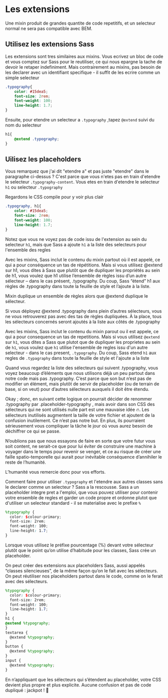 # Les extensions

Une mixin produit de grandes quantite de code repetitifs, et un selecteur normal ne sera pas compatible avec BEM.

## Utilisez les extensions Sass

Les extensions sont tres similaires aux mixins. Vous ecrivez un bloc de code et vous comptez sur Sass pour le reutiliser, ce qui nous epargne la tache de devoir le retaper indefiniment. Mais contrairement au mixins, pas besoin de les declarer avec un identifiant specifique - il suffit de les ecrire comme un simple selecteur

```scss
.typography{
    color: #15dea5;
    font-size: 2rem;
    font-weight: 100;
    line-height: 1.7;
}
```

Ensuite, pour etendre un selecteur a `.typography` ,tapez `@extend` suivi du nom du selecteur

```scss
h1{
    @extend .typography;
}
```

## Uilisez les placeholders

Vous remarquez que j'ai dit "etendre a" et pas juste "etendre" dans le paragraphe ci-dessus ? C'est parce que vous n'etes pas en train d'etendre le selecteur `.typography-content`. Vous etes en train d'etendre le selecteur `h1` ou selecteur `.typography`

Regardons le CSS compile pour y voir plus clair

```scss
.typography, h1{
    color: #15dea5;
    font-size: 2rem;
    font-weight: 100;
    line-height: 1.7;
}
```

Notez que vous ne voyez pas de code issu de l'extension au sein du selecteur `h1`, mais que Sass a ajoute `h1` a la liste des selecteurs  pour l'ensemble des regles

Avec les mixins, Sass inclut le contenu du mixin partout où il est appelé, ce qui a pour conséquence un tas de répétitions. Mais si vous utilisez @extend sur h1, vous dites à Sass que plutôt que de dupliquer les propriétés au sein de h1, vous voulez que h1 utilise l’ensemble de règles issu d’un autre sélecteur – dans le cas présent,  .typography. Du coup, Sass “étend” h1 aux règles de  .typography dans toute la feuille de style et l’ajoute à la liste.

Mixin duplique un ensemble de règles alors que @extend duplique le sélecteur.

Si vous déployez @extend .typography dans plein d’autres sélecteurs, vous ne vous retrouverez pas avec des tas de règles dupliquées. À la place, tous les sélecteurs concernés seront ajoutés à la liste aux côtés de  .typography 

Avec les mixins, Sass inclut le contenu du mixin parout ou il est appele, ce qui a pour consequence un tas de repetitions. Mais si vous utilisez `@extend` sur `h1`, vous dites a Sass que plutot que de dupliquer les proprietes au sein de `h1`, vous voulez que `h1` utilise l'ensemble de regles issu d'un autre selecteur - dans le cas present, `.typography`. Du coup, Sass etend `h1` aux regles de `.typagraphy` dans toute la feuille de style et l'ajoute a la liste

Quand vous regardez la liste des sélecteurs qui suivent  .typography, vous voyez beaucoup d’éléments que nous utilisons déjà un peu partout dans notre code mais pas  .typography. C’est parce que son but n’est pas de modifier un élément, mais plutôt de servir de placeholder (ou de terrain de base, si on veut) pour d’autres sélecteurs auxquels il doit être étendu.

Okay ; donc, en suivant cette logique on pourrait décider de renommer .typography par  .placeholder-typography  , mais avoir dans son CSS des sélecteurs qui ne sont utilisés nulle part est une mauvaise idée 🔥. Les sélecteurs inutilisés augmentent la taille de votre fichier et ajoutent de la confusion inutilement. Ce n’est pas notre but. En plus, ils pourraient sérieusement vous compliquer la tâche le jour où vous aurez besoin de déchiffrer ce qui se passe.

N’oublions pas que nous essayons de faire en sorte que votre futur vous soit content, ne serait-ce que pour lui éviter de construire une machine à voyager dans le temps pour revenir se venger, et ce au risque de créer une faille spatio-temporelle qui aurait pour inévitable conséquence d’annihiler le reste de l’humanité.

L’humanité vous remercie donc pour vos efforts.

Comment faire pour utiliser `.typography` et l'etendre aux autres classes sans le declarer comme un selecteur ? Sass a la rescousse. Sass a un placeholder integre pret a l'emploi, que vous pouvez utiliser pour contenir votre ensemble de regles et garder un code propre et ordonne plutot que d'utiliser un selecteur standard - il se materialise avec le prefixe `%`

```scss
%typography {
  color: $colour-primary;
  font-size: 2rem;
  font-weight: 100;
  line-height: 1.7;
}
```

Lorsque vous utilisez le préfixe pourcentage (%) devant votre sélecteur plutôt que le point qu’on utilise d’habitude pour les classes, Sass crée un placeholder.

On peut créer des extensions aux placeholders Sass, aussi appelés “classes silencieuses”, de la même façon qu’on le fait avec les sélecteurs. On peut réutiliser nos placeholders partout dans le code, comme on le ferait avec des sélecteurs.

```scss
%typography {
  color: $colour-primary;
  font-size: 2rem;
  font-weight: 100;
  line-height: 1.7;
}
h1 {
@extend %typography;
}
textarea {
  @extend %typography;
}
button {
  @extend %typography;
}
input {
  @extend %typography;
}
```

En n’appliquant que les sélecteurs qui s’étendent au placeholder, votre CSS devient plus propre et plus explicite. Aucune confusion et pas de code dupliqué : jackpot ! 🙌
